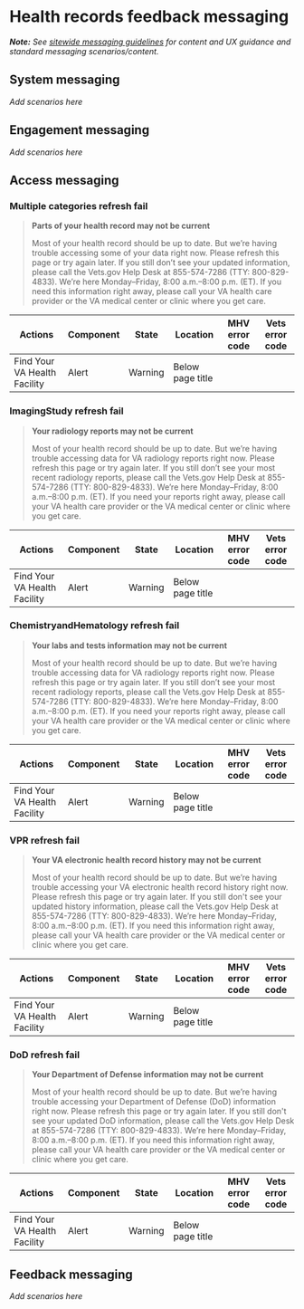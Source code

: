 # Health records feedback messaging

_**Note:** See [sitewide messaging guidelines](https://github.com/department-of-veterans-affairs/vets.gov-team/tree/master/Products/Platform/Design%20System/Guidelines/Error%20handling) for content and UX guidance and standard messaging scenarios/content._

## System messaging

_Add scenarios here_

## Engagement messaging

_Add scenarios here_

## Access messaging

### Multiple categories refresh fail

> **Parts of your health record may not be current**
>
> Most of your health record should be up to date. But we’re having trouble accessing some of your data right now. Please refresh this page or try again later. If you still don’t see your updated information, please call the Vets.gov Help Desk at 855-574-7286 (TTY: 800-829-4833). We’re here Monday–Friday, 8:00 a.m.–8:00 p.m. (ET). If you need this information right away, please call your VA health care provider or the VA medical center or clinic where you get care.

| Actions                      | Component | State   | Location         | MHV error code | Vets error code |
| ---------------------------- | --------- | ------- | ---------------- | -------------- | --------------- |
| Find Your VA Health Facility | Alert     | Warning | Below page title |                |                 |

### ImagingStudy refresh fail

> **Your radiology reports may not be current**
>
> Most of your health record should be up to date. But we’re having trouble accessing data for VA radiology reports right now. Please refresh this page or try again later. If you still don’t see your most recent radiology reports, please call the Vets.gov Help Desk at 855-574-7286 (TTY: 800-829-4833). We’re here Monday–Friday, 8:00 a.m.–8:00 p.m. (ET). If you need your reports right away, please call your VA health care provider or the VA medical center or clinic where you get care.

| Actions                      | Component | State   | Location         | MHV error code | Vets error code |
| ---------------------------- | --------- | ------- | ---------------- | -------------- | --------------- |
| Find Your VA Health Facility | Alert     | Warning | Below page title |                |                 |

### ChemistryandHematology refresh fail

> **Your labs and tests information may not be current**
>
> Most of your health record should be up to date. But we’re having trouble accessing data for VA radiology reports right now. Please refresh this page or try again later. If you still don’t see your most recent radiology reports, please call the Vets.gov Help Desk at 855-574-7286 (TTY: 800-829-4833). We’re here Monday–Friday, 8:00 a.m.–8:00 p.m. (ET). If you need your reports right away, please call your VA health care provider or the VA medical center or clinic where you get care.

| Actions                      | Component | State   | Location         | MHV error code | Vets error code |
| ---------------------------- | --------- | ------- | ---------------- | -------------- | --------------- |
| Find Your VA Health Facility | Alert     | Warning | Below page title |                |                 |

### VPR refresh fail

> **Your VA electronic health record history may not be current**
>
> Most of your health record should be up to date. But we’re having trouble accessing your VA electronic health record history right now. Please refresh this page or try again later. If you still don't see your updated history information, please call the Vets.gov Help Desk at 855-574-7286 (TTY: 800-829-4833). We’re here Monday–Friday, 8:00 a.m.–8:00 p.m. (ET). If you need this information right away, please call your VA health care provider or the VA medical center or clinic where you get care.

| Actions                      | Component | State   | Location         | MHV error code | Vets error code |
| ---------------------------- | --------- | ------- | ---------------- | -------------- | --------------- |
| Find Your VA Health Facility | Alert     | Warning | Below page title |                |                 |

### DoD refresh fail

> **Your Department of Defense information may not be current**
>
> Most of your health record should be up to date. But we’re having trouble accessing your Department of Defense (DoD) information right now. Please refresh this page or try again later. If you still don't see your updated DoD information, please call the Vets.gov Help Desk at 855-574-7286 (TTY: 800-829-4833). We’re here Monday–Friday, 8:00 a.m.–8:00 p.m. (ET). If you need this information right away, please call your VA health care provider or the VA medical center or clinic where you get care.

| Actions                      | Component | State   | Location         | MHV error code | Vets error code |
| ---------------------------- | --------- | ------- | ---------------- | -------------- | --------------- |
| Find Your VA Health Facility | Alert     | Warning | Below page title |                |                 |

## Feedback messaging

_Add scenarios here_
